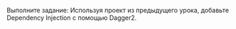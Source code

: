 Выполните задание:
Используя проект из предыдущего урока, добавьте Dependency Injection с помощью Dagger2.
